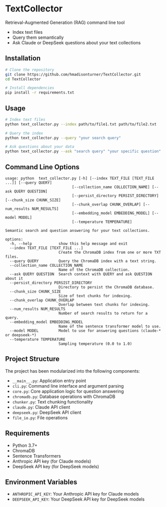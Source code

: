 # TextCollector
Retrieval-Augmented Generation (RAG) command line tool

- Index text files
- Query them semantically
- Ask Claude or DeepSeek questions about your text collections

## Installation

```bash
# Clone the repository
git clone https://github.com/hmadisonturner/TextCollector.git
cd TextCollector

# Install dependencies
pip install -r requirements.txt
```

## Usage

```bash
# Index text files
python text_collector.py --index path/to/file1.txt path/to/file2.txt

# Query the index
python text_collector.py --query "your search query"

# Ask questions about your data
python text_collector.py --ask "search query" "your specific question"
```

## Command Line Options

```
usage: python  text_collector.py [-h] [--index TEXT_FILE [TEXT_FILE ...]] [--query QUERY]
                              [--collection_name COLLECTION_NAME] [--ask QUERY QUESTION]
                              [--persist_directory PERSIST_DIRECTORY] [--chunk_size CHUNK_SIZE]
                              [--chunk_overlap CHUNK_OVERLAP] [--num_results NUM_RESULTS]
                              [--embedding_model EMBEDDING_MODEL] [--model MODEL]
                              [--temperature TEMPERATURE]

Semantic search and question answering for your text collections.

options:
  -h, --help            show this help message and exit
  --index TEXT_FILE [TEXT_FILE ...]
                        Create the ChromaDB index from one or more TXT files.
  --query QUERY         Query the ChromaDB index with a text string.
  --collection_name COLLECTION_NAME
                        Name of the ChromaDB collection.
  --ask QUERY QUESTION  Search context with QUERY and ask QUESTION about it
  --persist_directory PERSIST_DIRECTORY
                        Directory to persist the ChromaDB database.
  --chunk_size CHUNK_SIZE
                        Size of text chunks for indexing.
  --chunk_overlap CHUNK_OVERLAP
                        Overlap between text chunks for indexing.
  --num_results NUM_RESULTS
                        Number of search results to return for a query.
  --embedding_model EMBEDDING_MODEL
                        Name of the sentence transformer model to use.
  --model MODEL         Model to use for answering questions (claude-* or deepseek-*)
  --temperature TEMPERATURE
                        Sampling temperature (0.0 to 1.0)
```

## Project Structure

The project has been modularized into the following components:

- `__main__.py`: Application entry point
- `cli.py`: Command line interface and argument parsing
- `core.py`: Core application logic for question answering
- `chromadb.py`: Database operations with ChromaDB
- `chunker.py`: Text chunking functionality
- `claude.py`: Claude API client
- `deepseek.py`: DeepSeek API client
- `file_io.py`: File operations

## Requirements

- Python 3.7+
- ChromaDB
- Sentence Transformers
- Anthropic API key (for Claude models)
- DeepSeek API key (for DeepSeek models)

## Environment Variables

- `ANTHROPIC_API_KEY`: Your Anthropic API key for Claude models
- `DEEPSEEK_API_KEY`: Your DeepSeek API key for DeepSeek models
